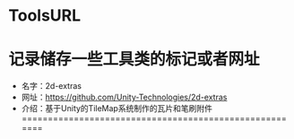 # ToolsURL
记录储存一些工具类的标记或者网址
=======================================================
- 名字：2d-extras
- 网址：https://github.com/Unity-Technologies/2d-extras
- 介绍：基于Unity的TileMap系统制作的瓦片和笔刷附件
=======================================================
